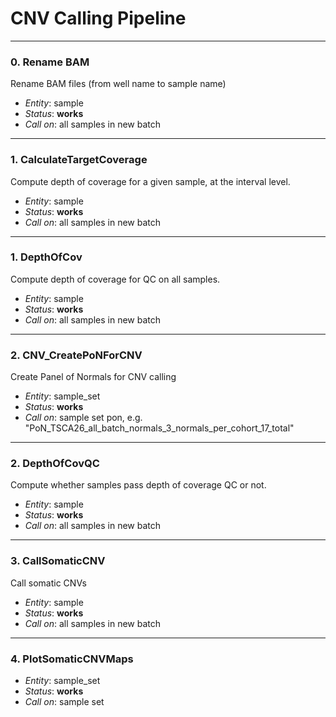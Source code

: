 # CNV Calling Pipeline

---
### 0. Rename BAM
Rename BAM files (from well name to sample name)
* _Entity_: sample
* _Status_: **works**
* _Call on_: all samples in new batch

---
### 1. CalculateTargetCoverage
Compute depth of coverage for a given sample, at the interval level.
* _Entity_: sample
* _Status_: **works**
* _Call on_: all samples in new batch

---
### 1. DepthOfCov
Compute depth of coverage for QC on all samples.
* _Entity_: sample
* _Status_: **works**
* _Call on_: all samples in new batch
---

### 2. CNV_CreatePoNForCNV
Create Panel of Normals for CNV calling
* _Entity_: sample_set
* _Status_: **works**
* _Call on_: sample set pon, e.g. "PoN_TSCA26_all_batch_normals_3_normals_per_cohort_17_total"

---
### 2. DepthOfCovQC
Compute whether samples pass depth of coverage QC or not.
* _Entity_: sample
* _Status_: **works**
* _Call on_: all samples in new batch
---

### 3. CallSomaticCNV
Call somatic CNVs
* _Entity_: sample
* _Status_: **works**
* _Call on_: all samples in new batch
---

### 4. PlotSomaticCNVMaps
* _Entity_: sample_set
* _Status_: **works**
* _Call on_: sample set
